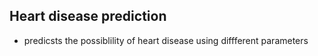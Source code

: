 ## Heart disease prediction
  * predicsts the possiblility of heart disease using diffferent parameters
